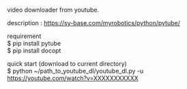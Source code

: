 video downloader from youtube.  

description : https://sy-base.com/myrobotics/python/pytube/  


requirement  
$ pip install pytube  
$ pip install docopt  

quick start (download to current directory)  
$ python ~/path_to_youtube_dl/youtube_dl.py -u https://youtube.com/watch?v=XXXXXXXXXXX
